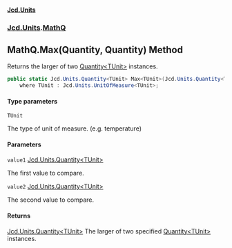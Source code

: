 #### [Jcd.Units](index.md 'index')
### [Jcd.Units](Jcd.Units.md 'Jcd.Units').[MathQ](MathQ.md 'Jcd.Units.MathQ')

## MathQ.Max<TUnit>(Quantity<TUnit>, Quantity<TUnit>) Method

Returns the larger of two [Quantity&lt;TUnit&gt;](Quantity_TUnit_.md 'Jcd.Units.Quantity<TUnit>') instances.

```csharp
public static Jcd.Units.Quantity<TUnit> Max<TUnit>(Jcd.Units.Quantity<TUnit> value1, Jcd.Units.Quantity<TUnit> value2)
    where TUnit : Jcd.Units.UnitOfMeasure<TUnit>;
```
#### Type parameters

<a name='Jcd.Units.MathQ.Max_TUnit_(Jcd.Units.Quantity_TUnit_,Jcd.Units.Quantity_TUnit_).TUnit'></a>

`TUnit`

The type of unit of measure. (e.g. temperature)
#### Parameters

<a name='Jcd.Units.MathQ.Max_TUnit_(Jcd.Units.Quantity_TUnit_,Jcd.Units.Quantity_TUnit_).value1'></a>

`value1` [Jcd.Units.Quantity&lt;](Quantity_TUnit_.md 'Jcd.Units.Quantity<TUnit>')[TUnit](MathQ.Max.8z2ZGfIReoUfoezT6JXi1A.md#Jcd.Units.MathQ.Max_TUnit_(Jcd.Units.Quantity_TUnit_,Jcd.Units.Quantity_TUnit_).TUnit 'Jcd.Units.MathQ.Max<TUnit>(Jcd.Units.Quantity<TUnit>, Jcd.Units.Quantity<TUnit>).TUnit')[&gt;](Quantity_TUnit_.md 'Jcd.Units.Quantity<TUnit>')

The first value to compare.

<a name='Jcd.Units.MathQ.Max_TUnit_(Jcd.Units.Quantity_TUnit_,Jcd.Units.Quantity_TUnit_).value2'></a>

`value2` [Jcd.Units.Quantity&lt;](Quantity_TUnit_.md 'Jcd.Units.Quantity<TUnit>')[TUnit](MathQ.Max.8z2ZGfIReoUfoezT6JXi1A.md#Jcd.Units.MathQ.Max_TUnit_(Jcd.Units.Quantity_TUnit_,Jcd.Units.Quantity_TUnit_).TUnit 'Jcd.Units.MathQ.Max<TUnit>(Jcd.Units.Quantity<TUnit>, Jcd.Units.Quantity<TUnit>).TUnit')[&gt;](Quantity_TUnit_.md 'Jcd.Units.Quantity<TUnit>')

The second value to compare.

#### Returns
[Jcd.Units.Quantity&lt;](Quantity_TUnit_.md 'Jcd.Units.Quantity<TUnit>')[TUnit](MathQ.Max.8z2ZGfIReoUfoezT6JXi1A.md#Jcd.Units.MathQ.Max_TUnit_(Jcd.Units.Quantity_TUnit_,Jcd.Units.Quantity_TUnit_).TUnit 'Jcd.Units.MathQ.Max<TUnit>(Jcd.Units.Quantity<TUnit>, Jcd.Units.Quantity<TUnit>).TUnit')[&gt;](Quantity_TUnit_.md 'Jcd.Units.Quantity<TUnit>')
The larger of two specified [Quantity&lt;TUnit&gt;](Quantity_TUnit_.md 'Jcd.Units.Quantity<TUnit>') instances.